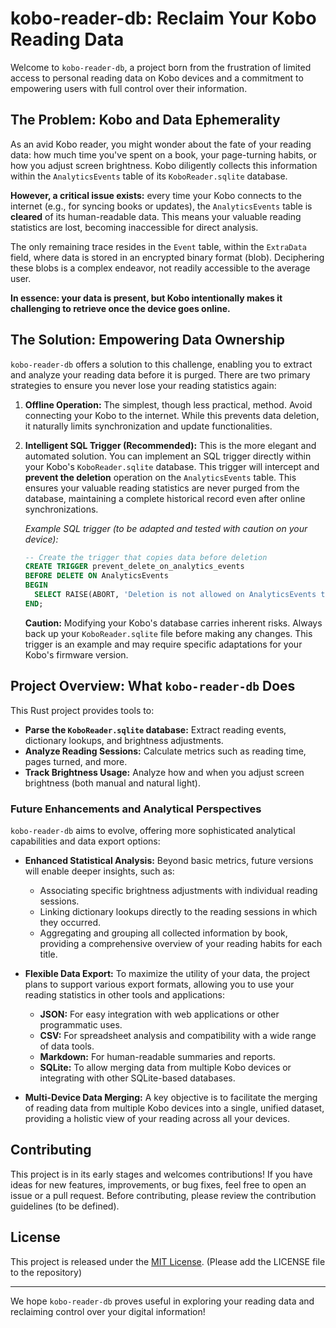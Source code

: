 # kobo-reader-db: Reclaim Your Kobo Reading Data

Welcome to `kobo-reader-db`, a project born from the frustration of limited access to personal reading data on Kobo devices and a commitment to empowering users with full control over their information.

## The Problem: Kobo and Data Ephemerality

As an avid Kobo reader, you might wonder about the fate of your reading data: how much time you've spent on a book, your page-turning habits, or how you adjust screen brightness. Kobo diligently collects this information within the `AnalyticsEvents` table of its `KoboReader.sqlite` database.

**However, a critical issue exists:** every time your Kobo connects to the internet (e.g., for syncing books or updates), the `AnalyticsEvents` table is **cleared** of its human-readable data. This means your valuable reading statistics are lost, becoming inaccessible for direct analysis.

The only remaining trace resides in the `Event` table, within the `ExtraData` field, where data is stored in an encrypted binary format (blob). Deciphering these blobs is a complex endeavor, not readily accessible to the average user.

**In essence: your data is present, but Kobo intentionally makes it challenging to retrieve once the device goes online.**

## The Solution: Empowering Data Ownership

`kobo-reader-db` offers a solution to this challenge, enabling you to extract and analyze your reading data before it is purged. There are two primary strategies to ensure you never lose your reading statistics again:

1.  **Offline Operation:** The simplest, though less practical, method. Avoid connecting your Kobo to the internet. While this prevents data deletion, it naturally limits synchronization and update functionalities.

2.  **Intelligent SQL Trigger (Recommended):** This is the more elegant and automated solution. You can implement an SQL trigger directly within your Kobo's `KoboReader.sqlite` database. This trigger will intercept and **prevent the deletion** operation on the `AnalyticsEvents` table. This ensures your valuable reading statistics are never purged from the database, maintaining a complete historical record even after online synchronizations.

    *Example SQL trigger (to be adapted and tested with caution on your device):*

    ```sql
    -- Create the trigger that copies data before deletion
    CREATE TRIGGER prevent_delete_on_analytics_events
    BEFORE DELETE ON AnalyticsEvents
    BEGIN
      SELECT RAISE(ABORT, 'Deletion is not allowed on AnalyticsEvents table');
    END;
    ```

    **Caution:** Modifying your Kobo's database carries inherent risks. Always back up your `KoboReader.sqlite` file before making any changes. This trigger is an example and may require specific adaptations for your Kobo's firmware version.

## Project Overview: What `kobo-reader-db` Does

This Rust project provides tools to:

*   **Parse the `KoboReader.sqlite` database:** Extract reading events, dictionary lookups, and brightness adjustments.
*   **Analyze Reading Sessions:** Calculate metrics such as reading time, pages turned, and more.
*   **Track Brightness Usage:** Analyze how and when you adjust screen brightness (both manual and natural light).

### Future Enhancements and Analytical Perspectives

`kobo-reader-db` aims to evolve, offering more sophisticated analytical capabilities and data export options:

*   **Enhanced Statistical Analysis:** Beyond basic metrics, future versions will enable deeper insights, such as:
    *   Associating specific brightness adjustments with individual reading sessions.
    *   Linking dictionary lookups directly to the reading sessions in which they occurred.
    *   Aggregating and grouping all collected information by book, providing a comprehensive overview of your reading habits for each title.

*   **Flexible Data Export:** To maximize the utility of your data, the project plans to support various export formats, allowing you to use your reading statistics in other tools and applications:
    *   **JSON:** For easy integration with web applications or other programmatic uses.
    *   **CSV:** For spreadsheet analysis and compatibility with a wide range of data tools.
    *   **Markdown:** For human-readable summaries and reports.
    *   **SQLite:** To allow merging data from multiple Kobo devices or integrating with other SQLite-based databases.

*   **Multi-Device Data Merging:** A key objective is to facilitate the merging of reading data from multiple Kobo devices into a single, unified dataset, providing a holistic view of your reading across all your devices.

## Contributing

This project is in its early stages and welcomes contributions! If you have ideas for new features, improvements, or bug fixes, feel free to open an issue or a pull request. Before contributing, please review the contribution guidelines (to be defined).

## License

This project is released under the [MIT License](LICENSE). (Please add the LICENSE file to the repository)

---

We hope `kobo-reader-db` proves useful in exploring your reading data and reclaiming control over your digital information!